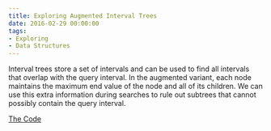 ```yaml
---
title: Exploring Augmented Interval Trees
date: 2016-02-29 00:00:00
tags:
- Exploring
- Data Structures
---
```

Interval trees store a set of intervals and can be used to find all intervals that overlap with the query interval.  In the augmented variant, each node maintains the maximum end value of the node and all of its children.  We can use this extra information during searches to rule out subtrees that cannot possibly contain the query interval.

[The Code](https://github.com/DForshner/CSharpExperiments/blob/master/AugmentedIntervalTree.cs)